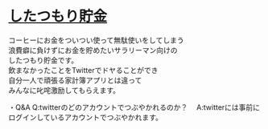 # [したつもり貯金](https://calm-spire-11944.herokuapp.com/)

コーヒーにお金をついつい使って無駄使いをしてしまう  
浪費癖に負けずにお金を貯めたいサラリーマン向けの  
したつもり貯金です。  
飲まなかったことをTwitterでドヤることができ  
自分一人で頑張る家計簿アプリとは違って  
みんなに叱咤激励してもらえます。

・Q&A
  Q:twitterのどのアカウントでつぶやかれるのか？
　A:twitterには事前にログインしているアカウントでつぶやかれます。
